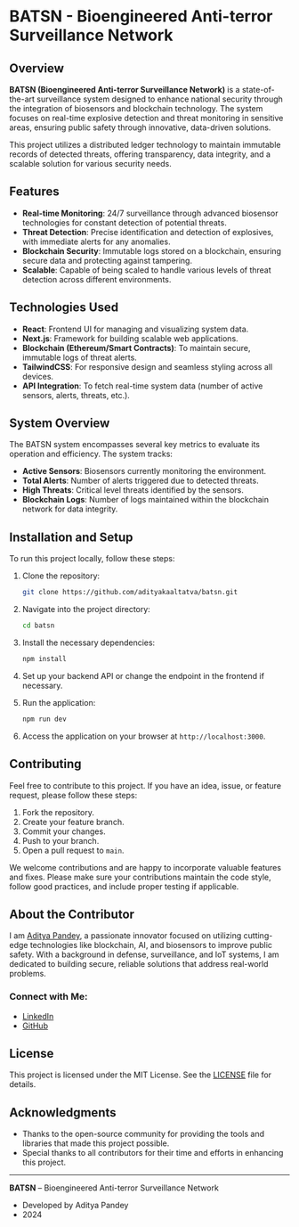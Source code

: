 
# BATSN - Bioengineered Anti-terror Surveillance Network

## Overview

**BATSN (Bioengineered Anti-terror Surveillance Network)** is a state-of-the-art surveillance system designed to enhance national security through the integration of biosensors and blockchain technology. The system focuses on real-time explosive detection and threat monitoring in sensitive areas, ensuring public safety through innovative, data-driven solutions.

This project utilizes a distributed ledger technology to maintain immutable records of detected threats, offering transparency, data integrity, and a scalable solution for various security needs.

## Features

- **Real-time Monitoring**: 24/7 surveillance through advanced biosensor technologies for constant detection of potential threats.
- **Threat Detection**: Precise identification and detection of explosives, with immediate alerts for any anomalies.
- **Blockchain Security**: Immutable logs stored on a blockchain, ensuring secure data and protecting against tampering.
- **Scalable**: Capable of being scaled to handle various levels of threat detection across different environments.

## Technologies Used

- **React**: Frontend UI for managing and visualizing system data.
- **Next.js**: Framework for building scalable web applications.
- **Blockchain (Ethereum/Smart Contracts)**: To maintain secure, immutable logs of threat alerts.
- **TailwindCSS**: For responsive design and seamless styling across all devices.
- **API Integration**: To fetch real-time system data (number of active sensors, alerts, threats, etc.).

## System Overview

The BATSN system encompasses several key metrics to evaluate its operation and efficiency. The system tracks:

- **Active Sensors**: Biosensors currently monitoring the environment.
- **Total Alerts**: Number of alerts triggered due to detected threats.
- **High Threats**: Critical level threats identified by the sensors.
- **Blockchain Logs**: Number of logs maintained within the blockchain network for data integrity.

## Installation and Setup

To run this project locally, follow these steps:

1. Clone the repository:

   ```bash
   git clone https://github.com/adityakaaltatva/batsn.git
   ```
2. Navigate into the project directory:

   ```bash
   cd batsn
   ```
3. Install the necessary dependencies:

   ```bash
   npm install
   ```
4. Set up your backend API or change the endpoint in the frontend if necessary.
5. Run the application:

   ```bash
   npm run dev
   ```
6. Access the application on your browser at `http://localhost:3000`.

## Contributing

Feel free to contribute to this project. If you have an idea, issue, or feature request, please follow these steps:

1. Fork the repository.
2. Create your feature branch.
3. Commit your changes.
4. Push to your branch.
5. Open a pull request to `main`.

We welcome contributions and are happy to incorporate valuable features and fixes. Please make sure your contributions maintain the code style, follow good practices, and include proper testing if applicable.

## About the Contributor

I am [Aditya Pandey](https://www.linkedin.com/in/aditya-pandey-devs), a passionate innovator focused on utilizing cutting-edge technologies like blockchain, AI, and biosensors to improve public safety. With a background in defense, surveillance, and IoT systems, I am dedicated to building secure, reliable solutions that address real-world problems.

### Connect with Me:

- [LinkedIn](https://www.linkedin.com/in/aditya-pandey-devs)
- [GitHub](https://github.com/adityakaaltatva)

## License

This project is licensed under the MIT License. See the [LICENSE](LICENSE) file for details.

## Acknowledgments

- Thanks to the open-source community for providing the tools and libraries that made this project possible.
- Special thanks to all contributors for their time and efforts in enhancing this project.

---

**BATSN** – Bioengineered Anti-terror Surveillance Network

- Developed by Aditya Pandey
- 2024
